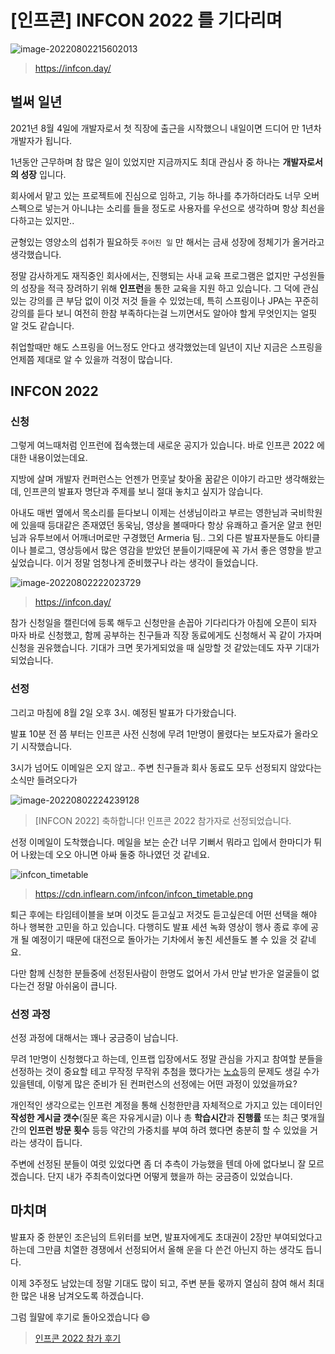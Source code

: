 # [인프콘] INFCON 2022 를 기다리며

![image-20220802215602013](https://raw.githubusercontent.com/Shane-Park/mdblog/main/devlife/infcon2022.assets/image-20220802215602013.png)

> https://infcon.day/

## 벌써 일년

2021년 8월 4일에 개발자로서 첫 직장에 출근을 시작했으니 내일이면 드디어 만 1년차 개발자가 됩니다.  

1년동안 근무하며 참 많은 일이 있었지만 지금까지도 최대 관심사 중 하나는 **개발자로서의 성장** 입니다. 

회사에서 맡고 있는 프로젝트에 진심으로 임하고, 기능 하나를 추가하더라도 너무 오버스펙으로 넣는거 아니냐는 소리를 들을 정도로 사용자를 우선으로 생각하며 항상 최선을 다하고는 있지만..

균형있는 영양소의 섭취가 필요하듯 `주어진 일` 만 해서는 금새 성장에 정체기가 올거라고 생각했습니다.

  

정말 감사하게도 재직중인 회사에서는, 진행되는 사내 교육 프로그램은 없지만 구성원들의 성장을 적극 장려하기 위해 **인프런**을 통한 교육을 지원 하고 있습니다. 그 덕에 관심있는 강의를 큰 부담 없이 이것 저것 들을 수 있었는데, 특히 스프링이나 JPA는 꾸준히 강의를 듣다 보니 여전히 한참 부족하다는걸 느끼면서도 알아야 할게 무엇인지는 얼핏 알 것도 같습니다. 

취업할때만 해도 스프링을 어느정도 안다고 생각했었는데 일년이 지난 지금은 스프링을 언제쯤 제대로 알 수 있을까 걱정이 많습니다.

## INFCON 2022

### 신청

그렇게 여느때처럼 인프런에 접속했는데 새로운 공지가 있습니다. 바로 인프콘 2022 에 대한 내용이었는데요.

지방에 살며 개발자 컨퍼런스는 언젠가 먼훗날 찾아올 꿈같은 이야기 라고만 생각해왔는데, 인프콘의 발표자 명단과 주제를 보니 절대 놓치고 싶지가 않습니다.

아내도 매번 옆에서 목소리를 듣다보니 이제는 선생님이라고 부르는 영한님과 국비학원에 있을때 등대같은 존재였던 동욱님, 영상을 볼때마다 항상 유쾌하고 즐거운 얄코 현민님과 유투브에서 어깨너머로만 구경했던 Armeria 팀.. 그외 다른 발표자분들도 아티클이나 블로그, 영상등에서 많은 영감을 받았던 분들이기때문에 꼭 가서 좋은 영향을 받고 싶었습니다. 이거 정말 엄청나게 준비했구나 라는 생각이 들었습니다.

![image-20220802222023729](https://raw.githubusercontent.com/Shane-Park/mdblog/main/devlife/infcon2022.assets/image-20220802222023729.png)

> https://infcon.day/

참가 신청일을 캘린더에 등록 해두고 신청만을 손꼽아 기다리다가 아침에 오픈이 되자 마자 바로 신청했고, 함께 공부하는 친구들과 직장 동료에게도 신청해서 꼭 같이 가자며 신청을 권유했습니다. 기대가 크면 못가게되었을 때 실망할 것 같았는데도 자꾸 기대가 되었습니다.

### 선정

그리고 마침에 8월 2일 오후 3시. 예정된 발표가 다가왔습니다. 

발표 10분 전 쯤 부터는 인프콘 사전 신청에 무려 1만명이 몰렸다는 보도자료가 올라오기 시작했습니다.

3시가 넘어도 이메일은 오지 않고.. 주변 친구들과 회사 동료도 모두 선정되지 않았다는 소식만 들려오다가

![image-20220802224239128](https://raw.githubusercontent.com/Shane-Park/mdblog/main/devlife/infcon2022.assets/image-20220802224239128.png)

>  [INFCON 2022] 축하합니다! 인프콘 2022 참가자로 선정되었습니다. 

선정 이메일이 도착했습니다. 메일을 보는 순간 너무 기뻐서 뭐라고 입에서 한마디가 튀어 나왔는데 오오 아니면 아싸 둘중 하나였던 것 같네요.

![infcon_timetable](https://raw.githubusercontent.com/Shane-Park/mdblog/main/devlife/infcon2022.assets/infcon_timetable.png)

> https://cdn.inflearn.com/infcon/infcon_timetable.png

퇴근 후에는 타임테이블을 보며 이것도 듣고싶고 저것도 듣고싶은데 어떤 선택을 해야 하나 행복한 고민을 하고 있습니다. 다행히도 발표 세션 녹화 영상이 행사 종료 후에 공개 될 예정이기 때문에 대전으로 돌아가는 기차에서 놓친 세션들도 볼 수 있을 것 같네요.

다만 함께 신청한 분들중에 선정된사람이 한명도 없어서 가서 만날 반가운 얼굴들이 없다는건 정말 아쉬움이 큽니다.

### 선정 과정

선정 과정에 대해서는 꽤나 궁금증이 남습니다. 

무려 1만명이 신청했다고 하는데, 인프랩 입장에서도 정말 관심을 가지고 참여할 분들을 선정하는 것이 중요할 테고 무작정 무작위 추첨을 했다가는 <u>노쇼</u>등의 문제도 생길 수가 있을텐데, 이렇게 많은 준비가 된 컨퍼런스의 선정에는 어떤 과정이 있었을까요?

개인적인 생각으로는 인프런 계정을 통해 신청한만큼 자체적으로 가지고 있는 데이터인 **작성한 게시글 갯수**(질문 혹은 자유게시글) 이나 총 **학습시간**과 **진행률** 또는 최근 몇개월간의 **인프런 방문 횟수** 등등 약간의 가중치를 부여 하려 했다면 충분히 할 수 있었을 거라는 생각이 듭니다.

주변에 선정된 분들이 여럿 있었다면 좀 더 추측이 가능했을 텐데 아에 없다보니 잘 모르겠습니다. 단지 내가 주최측이었다면 어떻게 했을까 하는 궁금증이 있었습니다.

## 마치며

발표자 중 한분인 조은님의 트위터를 보면, 발표자에게도 초대권이 2장만 부여되었다고 하는데 그만큼 치열한 경쟁에서 선정되어서 올해 운을 다 쓴건 아닌지 하는 생각도 듭니다. 

이제 3주정도 남았는데 정말 기대도 많이 되고, 주변 분들 몫까지 열심히 참여 해서 최대한 많은 내용 남겨오도록 하겠습니다.

그럼 월말에 후기로 돌아오겠습니다 😄    

> [인프콘 2022 참가 후기](https://shanepark.tistory.com/409)